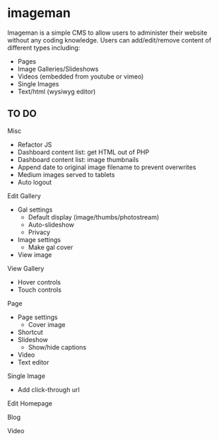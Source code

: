 # imageman

Imageman is a simple CMS to allow users to administer their website without any coding knowledge. Users can add/edit/remove content of different types including:
- Pages
- Image Galleries/Slideshows
- Videos (embedded from youtube or vimeo)
- Single Images
- Text/html (wysiwyg editor)

## TO DO

Misc
- Refactor JS
- Dashboard content list: get HTML out of PHP
- Dashboard content list: image thumbnails
- Append date to original image filename to prevent overwrites
- Medium images served to tablets
- Auto logout

Edit Gallery
- Gal settings
	- Default display (image/thumbs/photostream)
	- Auto-slideshow
	- Privacy
- Image settings
	- Make gal cover
- View image

View Gallery
- Hover controls
- Touch controls

Page
- Page settings
	- Cover image
- Shortcut
- Slideshow
	- Show/hide captions
- Video
- Text editor

Single Image
- Add click-through url

Edit Homepage

Blog

Video
